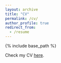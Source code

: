 ```yaml
---
layout: archive
title: "CV"
permalink: /cv/
author_profile: true
redirect_from:
  - /resume
---
```


{% include base_path %}

Check my CV [here](https://docs.google.com/document/d/1xAGQIgChezEVaL2TRQ2LwdEEz1ZQ5oGeIVANMRajx-U/edit?usp=sharing).

